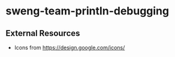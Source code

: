 # sweng-team-println-debugging

## External Resources

- Icons from https://design.google.com/icons/
